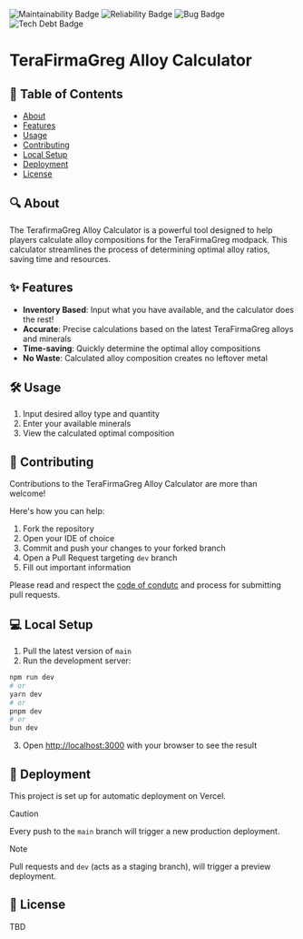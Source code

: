 ![Maintainability Badge](https://sonarcloud.io/api/project_badges/measure?project=Supermarcel10_TFGCalculator&metric=sqale_rating)
![Reliability Badge](https://sonarcloud.io/api/project_badges/measure?project=Supermarcel10_TFGCalculator&metric=reliability_rating)
![Bug Badge](https://sonarcloud.io/api/project_badges/measure?project=Supermarcel10_TFGCalculator&metric=bugs)
![Tech Debt Badge](https://sonarcloud.io/api/project_badges/measure?project=Supermarcel10_TFGCalculator&metric=sqale_index)

# TeraFirmaGreg Alloy Calculator

## 📖 Table of Contents
- [About](#about)
- [Features](#features)
- [Usage](#usage)
- [Contributing](#contributing)
- [Local Setup](#local-setup)
- [Deployment](#deployment)
- [License](#license)

## 🔍 About
The TerafirmaGreg Alloy Calculator is a powerful tool designed to help players calculate alloy compositions for the TeraFirmaGreg modpack.
This calculator streamlines the process of determining optimal alloy ratios, saving time and resources.

## ✨ Features
- **Inventory Based**: Input what you have available, and the calculator does the rest!
- **Accurate**: Precise calculations based on the latest TeraFirmaGreg alloys and minerals
- **Time-saving**: Quickly determine the optimal alloy compositions
- **No Waste**: Calculated alloy composition creates no leftover metal

## 🛠️ Usage
1. Input desired alloy type and quantity
2. Enter your available minerals
3. View the calculated optimal composition

## 👥 Contributing
Contributions to the TeraFirmaGreg Alloy Calculator are more than welcome!

Here's how you can help:
1. Fork the repository
2. Open your IDE of choice
3. Commit and push your changes to your forked branch
4. Open a Pull Request targeting `dev` branch
5. Fill out important information

Please read and respect the [code of condutc](https://github.com/Supermarcel10/TFGCalculator?tab=coc-ov-file) and process for submitting pull requests.

## 💻 Local Setup
1. Pull the latest version of `main`
2. Run the development server:
```bash
npm run dev
# or
yarn dev
# or
pnpm dev
# or
bun dev
```
3. Open [http://localhost:3000](http://localhost:3000) with your browser to see the result

## 🚀 Deployment
This project is set up for automatic deployment on Vercel.

> [!CAUTION]
> Every push to the `main` branch will trigger a new production deployment.

> [!NOTE]
> Pull requests and `dev` (acts as a staging branch), will trigger a preview deployment.

## 📄 License
TBD
